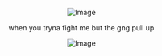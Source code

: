 <div align="center">

![Image](https://github.com/user-attachments/assets/4ea69f8e-079b-4de0-814a-9e54c8ca5e6d)

when you tryna fight me but the gng pull up


![Image](https://github.com/user-attachments/assets/6961f942-2443-4a43-b907-e2348965d982)


<!---
yurivampire/yurivampire is a ✨ special ✨ repository because its `README.md` (this file) appears on your GitHub profile.
You can click the Preview link to take a look at your changes.
--->
